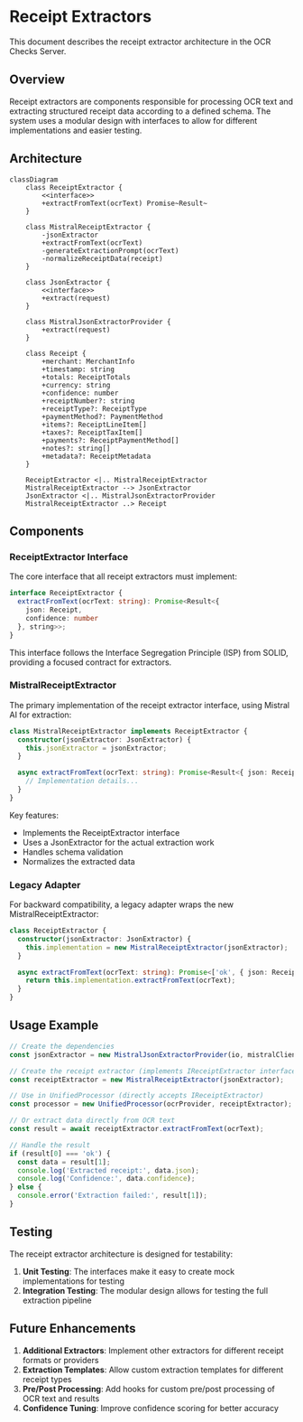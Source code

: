 # Receipt Extractors

This document describes the receipt extractor architecture in the OCR Checks Server.

## Overview

Receipt extractors are components responsible for processing OCR text and extracting structured receipt data according to a defined schema. The system uses a modular design with interfaces to allow for different implementations and easier testing.

## Architecture

```mermaid
classDiagram
    class ReceiptExtractor {
        <<interface>>
        +extractFromText(ocrText) Promise~Result~
    }
    
    class MistralReceiptExtractor {
        -jsonExtractor
        +extractFromText(ocrText)
        -generateExtractionPrompt(ocrText)
        -normalizeReceiptData(receipt)
    }
    
    class JsonExtractor {
        <<interface>>
        +extract(request)
    }
    
    class MistralJsonExtractorProvider {
        +extract(request)
    }
    
    class Receipt {
        +merchant: MerchantInfo
        +timestamp: string
        +totals: ReceiptTotals
        +currency: string
        +confidence: number
        +receiptNumber?: string
        +receiptType?: ReceiptType
        +paymentMethod?: PaymentMethod
        +items?: ReceiptLineItem[]
        +taxes?: ReceiptTaxItem[]
        +payments?: ReceiptPaymentMethod[]
        +notes?: string[]
        +metadata?: ReceiptMetadata
    }
    
    ReceiptExtractor <|.. MistralReceiptExtractor
    MistralReceiptExtractor --> JsonExtractor
    JsonExtractor <|.. MistralJsonExtractorProvider
    MistralReceiptExtractor ..> Receipt
```

## Components

### ReceiptExtractor Interface

The core interface that all receipt extractors must implement:

```typescript
interface ReceiptExtractor {
  extractFromText(ocrText: string): Promise<Result<{ 
    json: Receipt, 
    confidence: number 
  }, string>>;
}
```

This interface follows the Interface Segregation Principle (ISP) from SOLID, providing a focused contract for extractors.

### MistralReceiptExtractor

The primary implementation of the receipt extractor interface, using Mistral AI for extraction:

```typescript
class MistralReceiptExtractor implements ReceiptExtractor {
  constructor(jsonExtractor: JsonExtractor) {
    this.jsonExtractor = jsonExtractor;
  }

  async extractFromText(ocrText: string): Promise<Result<{ json: Receipt, confidence: number }, string>> {
    // Implementation details...
  }
}
```

Key features:
- Implements the ReceiptExtractor interface
- Uses a JsonExtractor for the actual extraction work
- Handles schema validation
- Normalizes the extracted data

### Legacy Adapter

For backward compatibility, a legacy adapter wraps the new MistralReceiptExtractor:

```typescript
class ReceiptExtractor {
  constructor(jsonExtractor: JsonExtractor) {
    this.implementation = new MistralReceiptExtractor(jsonExtractor);
  }

  async extractFromText(ocrText: string): Promise<['ok', { json: Receipt, confidence: number }] | ['error', string]> {
    return this.implementation.extractFromText(ocrText);
  }
}
```

## Usage Example

```typescript
// Create the dependencies
const jsonExtractor = new MistralJsonExtractorProvider(io, mistralClient);

// Create the receipt extractor (implements IReceiptExtractor interface)
const receiptExtractor = new MistralReceiptExtractor(jsonExtractor);

// Use in UnifiedProcessor (directly accepts IReceiptExtractor)
const processor = new UnifiedProcessor(ocrProvider, receiptExtractor);

// Or extract data directly from OCR text
const result = await receiptExtractor.extractFromText(ocrText);

// Handle the result
if (result[0] === 'ok') {
  const data = result[1];
  console.log('Extracted receipt:', data.json);
  console.log('Confidence:', data.confidence);
} else {
  console.error('Extraction failed:', result[1]);
}
```

## Testing

The receipt extractor architecture is designed for testability:

1. **Unit Testing**: The interfaces make it easy to create mock implementations for testing
2. **Integration Testing**: The modular design allows for testing the full extraction pipeline

## Future Enhancements

1. **Additional Extractors**: Implement other extractors for different receipt formats or providers
2. **Extraction Templates**: Allow custom extraction templates for different receipt types
3. **Pre/Post Processing**: Add hooks for custom pre/post processing of OCR text and results
4. **Confidence Tuning**: Improve confidence scoring for better accuracy